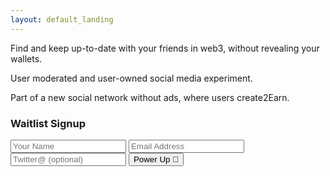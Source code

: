 ```yaml
---
layout: default_landing
---
```


Find and keep up-to-date with your friends in web3, without revealing your wallets. 

User moderated and user-owned social media experiment. 

Part of a new social network without ads, where users create2Earn. 

<div class="form-style-6">
<h3>Waitlist Signup</h3>
<form action="https://getform.io/f/96389641-994a-4df5-9214-495fe8dd4497" method="POST">
    <input type="text" name="name"  placeholder="Your Name" required>
    <input type="email" name="email" placeholder="Email Address" required>
    <input type="twitter" name="twitter" placeholder="Twitter@ (optional)">
    <button class="btn btn-blue"> Power Up 🔌 </button>
</form>
</div>